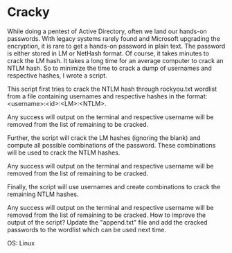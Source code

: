 # Cracky
While doing a pentest of Active Directory, often we land our hands-on passwords. With legacy systems rarely found and Microsoft upgrading the encryption, it is rare to get a hands-on password in plain text. The password is either stored in LM or NetHash format. Of course, it takes minutes to crack the LM hash.  It takes a long time for an average computer to crack an NTLM hash. So to minimize the time to crack a dump of usernames and respective hashes, I wrote a script. 

This script first tries to crack the NTLM hash through rockyou.txt wordlist from a file containing usernames and respective hashes in the format:  &lt;username>:&lt;id>:&lt;LM>:&lt;NTLM>.  

Any success will output on the terminal and respective username will be removed from the list of remaining to be cracked.  

Further, the script will crack the LM hashes (ignoring the blank) and compute all possible combinations of the password. These combinations will be used to crack the NTLM hashes. 

Any success will output on the terminal and respective username will be removed from the list of remaining to be cracked. 

Finally, the script will use usernames and create combinations to crack the remaining NTLM hashes. 

Any success will output on the terminal and respective username will be removed from the list of remaining to be cracked.   How to improve the output of the script? Update the "append.txt" file and add the cracked passwords to the wordlist which can be used next time. 

OS: Linux
